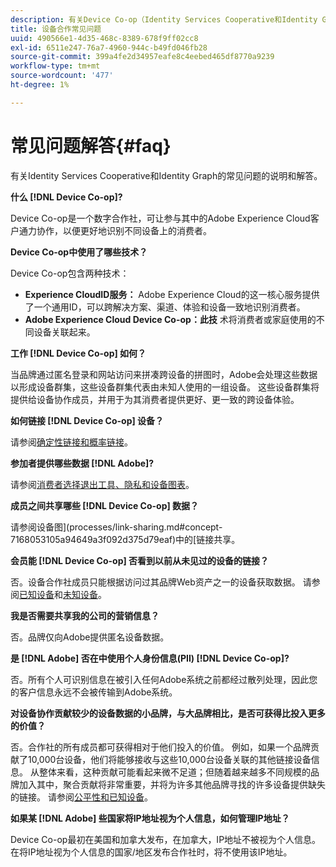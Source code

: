```yaml
---
description: 有关Device Co-op（Identity Services Cooperative和Identity Graph）的常见问题解答。
title: 设备合作常见问题
uuid: 490566e1-4d35-468c-8389-678f9ff02cc8
exl-id: 6511e247-76a7-4960-944c-b49fd046fb28
source-git-commit: 399a4fe2d34957eafe8c4eebed465df8770a9239
workflow-type: tm+mt
source-wordcount: '477'
ht-degree: 1%

---
```


# 常见问题解答{#faq}

有关Identity Services Cooperative和Identity Graph的常见问题的说明和解答。

**什么 [!DNL Device Co-op]?**

Device Co-op是一个数字合作社，可让参与其中的Adobe Experience Cloud客户通力协作，以便更好地识别不同设备上的消费者。

**Device Co-op中使用了哪些技术？**

Device Co-op包含两种技术：

* **Experience CloudID服务：** Adobe Experience Cloud的这一核心服务提供了一个通用ID，可以跨解决方案、渠道、体验和设备一致地识别消费者。
* **Adobe Experience Cloud Device Co-op：此技** 术将消费者或家庭使用的不同设备关联起来。

**工作 [!DNL Device Co-op] 如何？**

当品牌通过匿名登录和网站访问来拼凑跨设备的拼图时，Adobe会处理这些数据以形成设备群集，这些设备群集代表由未知人使用的一组设备。 这些设备群集将提供给设备协作成员，并用于为其消费者提供更好、更一致的跨设备体验。

**如何链接 [!DNL Device Co-op] 设备？**

请参阅[确定性链接和概率链接](processes/links.md#concept-58bb7ab25f904f5f98d645e35205c931)。

**参加者提供哪些数据 [!DNL Adobe]?**

请参阅[消费者选择退出工具、隐私和设备图表](privacy.md#concept-fa1346e6b95a484eaeafc9bebe3cd6be)。

**成员之间共享哪些 [!DNL Device Co-op] 数据？**

请参阅设备图](processes/link-sharing.md#concept-7168053105a94649a3f092d375d79eaf)中的[链接共享。

<!--
Removed at Asa's request.
<p><b>What does <span class="keyword"> Adobe </span> see via the <span class="wintitle"> Device Graph </span>?</b> </p>
<p>Adobe can see which devices are most likely being used by the same person, using probabilistic and deterministic device graph algorithms. This match between a group of devices and a person is really two numbers that are linked to each other. One number represents a group of devices believed to belong to the same person while the other number represents a person. Adobe makes this linked device information available to consumers as well, so they can correct misinformation and/or opt-out one or all devices from the Device Co-op. </p>
-->

**会员能 [!DNL Device Co-op] 否看到以前从未见过的设备的链接？**

否。设备合作社成员只能根据访问过其品牌Web资产之一的设备获取数据。 请参阅[已知设备](processes/known-device.md#concept-8e87c276819a48bfac5cef10b45216d1)和[未知设备](processes/unknown-device.md#concept-95090d341cdc4c22ba4319d79d8f6e40)。

**我是否需要共享我的公司的营销信息？**

否。品牌仅向Adobe提供匿名设备数据。

**是 [!DNL Adobe] 否在中使用个人身份信息(PII) [!DNL Device Co-op]?**

否。所有个人可识别信息在被引入任何Adobe系统之前都经过散列处理，因此您的客户信息永远不会被传输到Adobe系统。

**对设备协作贡献较少的设备数据的小品牌，与大品牌相比，是否可获得比投入更多的价值？**

否。合作社的所有成员都可获得相对于他们投入的价值。 例如，如果一个品牌贡献了10,000台设备，他们将能够接收与这些10,000台设备关联的其他链接设备信息。 从整体来看，这种贡献可能看起来微不足道；但随着越来越多不同规模的品牌加入其中，聚合贡献将非常重要，并将为许多其他品牌寻找的许多设备提供缺失的链接。 请参阅[公平性和已知设备](processes/known-device.md#section-0543188729d845d6b95db70b8b25e9f8)。

**如果某 [!DNL Adobe] 些国家将IP地址视为个人信息，如何管理IP地址？**

Device Co-op最初在美国和加拿大发布，在加拿大，IP地址不被视为个人信息。 在将IP地址视为个人信息的国家/地区发布合作社时，将不使用该IP地址。
